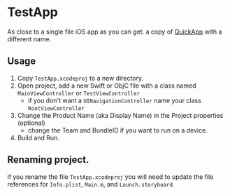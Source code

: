 # TestApp
As close to a single file iOS app as you can get. 
a copy of [QuickApp](https://github.com/ToddLa/TestApp) with a different name.

## Usage
1. Copy `TestApp.xcodeproj` to a new directory.
2. Open project, add a new Swift or ObjC file with a class named `MainViewController` or `TestViewController`
    - if you don't want a `UINavigationController` name your class `RootViewController`
3. Change the Product Name (aka Display Name) in the Project properties (optional)
    - change the Team and BundleID if you want to run on a device.
4. Build and Run.

## Renaming project.
if you rename the file `TestApp.xcodeproj` you will need to update the file references for `Info.plist`, `Main.m`, and `Launch.storyboard`. 
